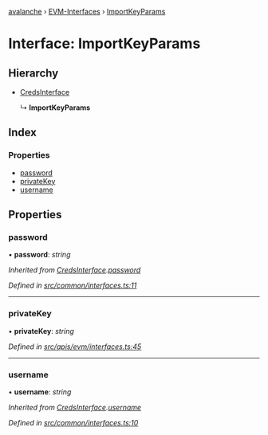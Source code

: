 [avalanche](../README.md) › [EVM-Interfaces](../modules/evm_interfaces.md) › [ImportKeyParams](evm_interfaces.importkeyparams.md)

# Interface: ImportKeyParams

## Hierarchy

* [CredsInterface](common_interfaces.credsinterface.md)

  ↳ **ImportKeyParams**

## Index

### Properties

* [password](evm_interfaces.importkeyparams.md#password)
* [privateKey](evm_interfaces.importkeyparams.md#privatekey)
* [username](evm_interfaces.importkeyparams.md#username)

## Properties

###  password

• **password**: *string*

*Inherited from [CredsInterface](common_interfaces.credsinterface.md).[password](common_interfaces.credsinterface.md#password)*

*Defined in [src/common/interfaces.ts:11](https://github.com/ava-labs/avalanchejs/blob/8033096/src/common/interfaces.ts#L11)*

___

###  privateKey

• **privateKey**: *string*

*Defined in [src/apis/evm/interfaces.ts:45](https://github.com/ava-labs/avalanchejs/blob/8033096/src/apis/evm/interfaces.ts#L45)*

___

###  username

• **username**: *string*

*Inherited from [CredsInterface](common_interfaces.credsinterface.md).[username](common_interfaces.credsinterface.md#username)*

*Defined in [src/common/interfaces.ts:10](https://github.com/ava-labs/avalanchejs/blob/8033096/src/common/interfaces.ts#L10)*
